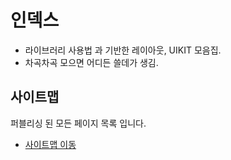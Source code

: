 # 인덱스
- 라이브러리 사용법 과 기반한 레이아웃, UIKIT 모음집.
- 차곡차곡 모으면 어디든 쓸데가 생김.

## 사이트맵
퍼블리싱 된 모든 페이지 목록 입니다.
- [사이트맵 이동](http://localhost:3000/sitemap.html)